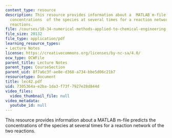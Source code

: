```yaml
---
content_type: resource
description: This resource provides information about a  MATLAB m-file predicts the
  concentrations  of the species at several times for a reaction network of the two
  reactions.
file: /courses/10-34-numerical-methods-applied-to-chemical-engineering-fall-2005/7305364ae2ba1da3f73f7927e28d844d_lec42.pdf
file_size: 20132
file_type: application/pdf
learning_resource_types:
- Lecture Notes
license: https://creativecommons.org/licenses/by-nc-sa/4.0/
ocw_type: OCWFile
parent_title: Lecture Notes
parent_type: CourseSection
parent_uid: 8f7a6c3f-ae8e-d368-a734-bbe5d06c21b7
resourcetype: Document
title: lec42.pdf
uid: 7305364a-e2ba-1da3-f73f-7927e28d844d
video_files:
  video_thumbnail_file: null
video_metadata:
  youtube_id: null
---
```

This resource provides information about a  MATLAB m-file predicts the concentrations  of the species at several times for a reaction network of the two reactions.